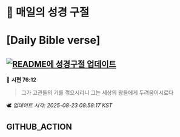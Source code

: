 # 🙏 매일의 성경 구절
# [Daily Bible verse]
## [![README에 성경구절 업데이트](https://github.com/DONGSUKA/first_test/actions/workflows/update-readme-bible.yml/badge.svg)](https://github.com/DONGSUKA/first_test/actions/workflows/update-readme-bible.yml)
<!-- START_BIBLE_VERSE -->
📖 **시편 76:12**
> 그가 고관들의 기를 꺾으시리니 그는 세상의 왕들에게 두려움이시로다

🕊️ _업데이트 시각: 2025-08-23 08:58:17 KST_
  <!-- END_BIBLE_VERSE -->
## GITHUB_ACTION
